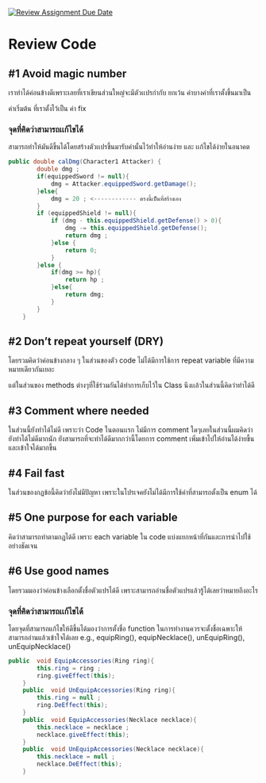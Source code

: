 [![Review Assignment Due Date](https://classroom.github.com/assets/deadline-readme-button-24ddc0f5d75046c5622901739e7c5dd533143b0c8e959d652212380cedb1ea36.svg)](https://classroom.github.com/a/Za3Q8kx4)
# Review Code

## #1 A**void magic number**

เราทำได้ค่อนข้างดีเพราะเลยที่เราเขียนส่วนใหญ่จะมีตัวเเปรกำกับ ยกเว้น ค่าบางค่าที่เราตั้งขึ้นมาเป็น 

ค่าเริ่มต้น ที่เราตั้งไว้เป็น ค่า fix

### จุดที่คิดว่าสามารถเเก้ไขได้

สามารถทำให้มันดีขึ้นได้โดยสร้างตัวเเปรขึ้นมารับค่านั้นไว้ทำให้อ่านง่าย และ เเก้ไขได้ง่ายในอนาคต

```java
public double calDmg(Character1 Attacker) {
        double dmg ;
        if(equippedSword != null){
            dmg = Attacker.equippedSword.getDamage();
        }else{
            dmg = 20 ; <------------ ตรงนี้เป็นที่สร้างเอง
        }
        if (equippedShield != null){
            if (dmg - this.equippedShield.getDefense() > 0){
                dmg -= this.equippedShield.getDefense();
                return dmg ;
            }else {
                return 0;
            }
        }else {
            if(dmg >= hp){
                return hp ;
            }else{
                return dmg; 
            }
        }
    }
```

## #2 Don’t repeat yourself (DRY)

โดยรวมคิดว่าค่อนข้างกลาง ๆ ในส่วนของตัว code ไม่ได้มีการใช้การ repeat variable ที่มีความหมายเดียวกันเยอะ 

แต่ในส่วนของ methods ต่างๆที่ใช้ร่วมกันได้ทำการเก็บไว้ใน Class นึงเเล้วในส่วนนี้คิดว่าทำได้ดี

## #3 Comment where needed

ในส่วนนี้ยังทำได้ไม่ดี เพราะว่า Code ในตอนเเรก ไม่มีการ comment ใดๆเลยในส่วนนี้ผมคิดว่ายังทำได้ไม่ดีมากนัก ยังสามารถที่จะทำได้ดีมากกว่านี้โดยการ comment เพิ่มเข้าไปให้อ่านได้ง่ายขี้นและเข้าใจได้มากขี้น

## #4 Fail fast

ในส่วนของกฏข้อนี้คิดว่ายังไม่มีปัญหา เพราะในโปรเจคยังไม่ได้มีการใช้ค่าที่สามารถตั้งเป็น enum ได้

## #5 One purpose for each variable

คิดว่าสามารถทำตามกฏได้ดี เพราะ each variable ใน code แบ่งแยกหน้าที่กันและการนำไปใช้อย่างชัดเจน

## #6 Use good names

โดยรวมมองว่าค่อนข้างเลือกตั้งชื่อตัวแปรได้ดี เพราะสามารถอ่านชื่อตัวแปรแล้วรู้ได้เลยว่าหมายถึงอะไร

### จุดที่คิดว่าสามารถเเก้ไขได้

โดยจุดที่สามารถแก้ไขให้ดีขึ้นได้มองว่าการตั้งชื่อ function ในการทำงานควรจะตั้งชื่อเฉพาะให้สามารถอ่านแล้วเข้าใจได้เลย e.g., equipRing(), equipNecklace(), unEquipRing(), unEquipNecklace()

```java
public  void EquipAccessories(Ring ring){
        this.ring = ring ;
        ring.giveEffect(this);
    }
    public  void UnEquipAccessories(Ring ring){
        this.ring = null ;
        ring.DeEffect(this);
    }
    public  void EquipAccessories(Necklace necklace){
        this.necklace = necklace ;
        necklace.giveEffect(this);
    }
    public  void UnEquipAccessories(Necklace necklace){
        this.necklace = null ;
        necklace.DeEffect(this);
    }
```
